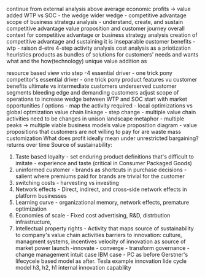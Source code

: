 continue from external analysis 
above average economic profits -> value added 
WTP vs SOC - the wedge
wider wedge - competitive advantage
scope of business strategu analysis - understand, create, and sustain competitive advantage 
value proposition and customer journey 
overall context for competitive advantage or business strategy analysis
creation of competitive advantage and sustaining it is inseparable 
customer benefits - wtp - raison d-etre
4-step activity analysis
cost analysis as a priotization heuristics
products as bundles of solutions for customers' needs and wants
what and the how(technology)
unique value addition as 

resource based view vrio
step -4 
essential driver - one trick pony 
competitor's essential driver - one trick pony
product features vu customer benefits
ultimate vs intermediate customers
underserved customer segments
bleeding edge and demanding customers
adjust scope of operations to increase wedge between WTP and SOC
start with market opportunities / options - map the activity required - 
local optimizations vs global optmization 
value chain linkage - step change - multiple value chain activities need to be changes in unison
landscape metaphor - multiple peaks ->  multiple viable business models
value proposition diagram - value propositions that customers are not willing to pay for are waste
mass customization
What does profit ideally mean under unrestricted bargaining?
returns over time
Source of sustainability: 
1. Taste based loyalty - set enduring product definitions that's difficult to imitate - experience and taste (critical in Consumer Packaged Goods)
2. uninformed customer - brands as shortcuts in purchase decisions - salient where premiums paid for brands are trivial for the customer
3. switching costs - harvesting vs investing 
4. Network effects - Direct, indirect, and cross-side network effects in platform businesses
5. Learning curve -  organizational memory, network effects, premature optimization 
6. Economies of scale - Fixed cost advertising, R&D, distrbution infrastructure, 
7. Intellectual property rights -
Activity that maps source of sustainability to company's value chain activities
barriers to innovation: culture, managment systems, incentives
velocity of innovation as source of market power
launch -innovate - converge - transform
governance - change management 
intuit case
IBM case - PC as before Gerstner's lifecycele based model as after.
Tesla example
innovation lide cycle model h3, h2, h1
internal innovation capability

